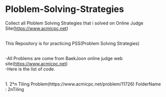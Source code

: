 
# Ploblem-Solving-Strategies

Collect all Ploblem Solving Strategies that i solved on Online Judge Site(https://www.acmicpc.net)<br><br>

This Repository is for practicing PSS(Problem Solving Strategies)<br><br>

-All Problems are come from BaekJoon online judge web site(https://www.acmicpc.net)<br>
-Here is the list of code.<br><br>
<p>
         1. 2*n Tiling Problem(https://www.acmicpc.net/problem/11726)   FolderName <a href:"https://github.com/hyungryuk/Ploblem-Solving-Strategies/tree/master/2nTiling">: 2nTiling </a><br>
    
